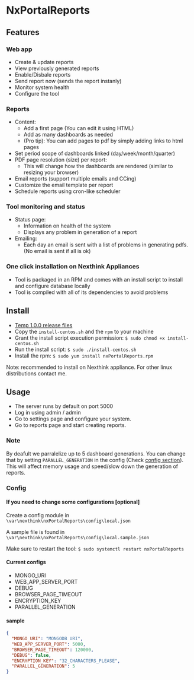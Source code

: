 # NxPortalReports

## Features

### Web app

- Create & update reports
- View previously generated reports
- Enable/Disbale reports
- Send report now (sends the report instanly)
- Monitor system health
- Configure the tool

### Reports

- Content:
  - Add a first page (You can edit it using HTML)
  - Add as many dashboards as needed
  - (Pro tip): You can add pages to pdf by simply adding links to html pages
- Set period scope of dashboards linked (day/week/month/quarter)
- PDF page resolution (size) per report:
  - This will change how the dashboards are rendered (similar to resizing your browser)
- Email reports (support multiple emails and CCing)
- Customize the email template per report
- Schedule reports using cron-like scheduler

### Tool monitoring and status

- Status page:
  - Information on health of the system
  - Displays any problem in generation of a report
- Emailing:
  - Each day an email is sent with a list of problems in generating pdfs. (No email is sent if all is ok)

### One click installation on Nexthink Appliances

- Tool is packaged in an RPM and comes with an install script to install and configure database locally
- Tool is compiled with all of its dependencies to avoid problems

## Install

- [Temp 1.0.0 release files](https://transfer.nexthink.com/index.php/s/5kDUzs9N4FWHTmJ)
- Copy the `install-centos.sh` and the `rpm` to your machine
- Grant the install script execution permission: `$ sudo chmod +x install-centos.sh`
- Run the install script: `$ sudo ./install-centos.sh`
- Install the rpm: `$ sudo yum install nxPortalReports.rpm`

Note: recommended to install on Nexthink appliance. For other linux distributions contact me.

## Usage

- The server runs by default on port 5000
- Log in using admin / admin
- Go to settings page and configure your system.
- Go to reports page and start creating reports.

### Note

By deafult we parralelize up to 5 dashboard generations. You can change that by setting `PARALLEL_GENERATION` in the config (Check [config section](#Config)).
This will affect memory usage and speed/slow down the generation of reports.

### Config

#### If you need to change some configurations [optional]

Create a config module in `\var\nexthink\nxPortalReports\config\local.json`

A sample file is found in  `\var\nexthink\nxPortalReports\config\local.sample.json`

Make sure to restart the tool: `$ sudo systemctl restart nxPortalReports`

#### Current configs

- MONGO_URI
- WEB_APP_SERVER_PORT
- DEBUG
- BROWSER_PAGE_TIMEOUT
- ENCRYPTION_KEY
- PARALLEL_GENERATION

#### sample

```json
{
  "MONGO_URI": "MONGODB URI",
  "WEB_APP_SERVER_PORT": 5000,
  "BROWSER_PAGE_TIMEOUT": 120000,
  "DEBUG": false,
  "ENCRYPTION_KEY": "32_CHARACTERS_PLEASE",
  "PARALLEL_GENERATION": 5
}
```
```
